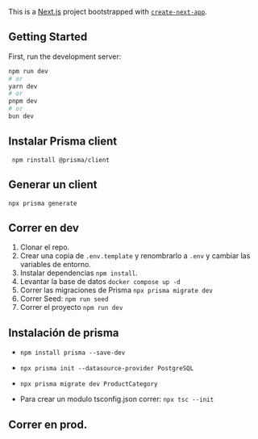 This is a [Next.js](https://nextjs.org/) project bootstrapped with [`create-next-app`](https://github.com/vercel/next.js/tree/canary/packages/create-next-app).

## Getting Started

First, run the development server:

```bash
npm run dev
# or
yarn dev
# or
pnpm dev
# or
bun dev
```
## Instalar Prisma client
``` npm rinstall @prisma/client```

## Generar un client
```npx prisma generate```

## Correr en dev
1. Clonar el repo.
2. Crear una copia de ```.env.template``` y renombrarlo a ```.env``` y cambiar las variables de entorno.
3. Instalar dependencias ```npm install```.
4. Levantar la base de datos ```docker compose up -d```
5. Correr las migraciones de Prisma ```npx prisma migrate dev```
6. Correr Seed: ```npm run seed```
7. Correr el proyecto ```npm run dev```

## Instalación de prisma
-  ```npm install prisma --save-dev```
-  ```npx prisma init --datasource-provider PostgreSQL```
-  ```npx prisma migrate dev ProductCategory```

- Para crear un modulo tsconfig.json correr: ```npx tsc --init```


## Correr en prod.